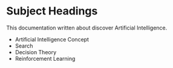 # Subject Headings

This documentation written about discover Artificial Intelligence.

* Artificial Intelligence Concept
* Search
* Decision Theory
* Reinforcement Learning 

